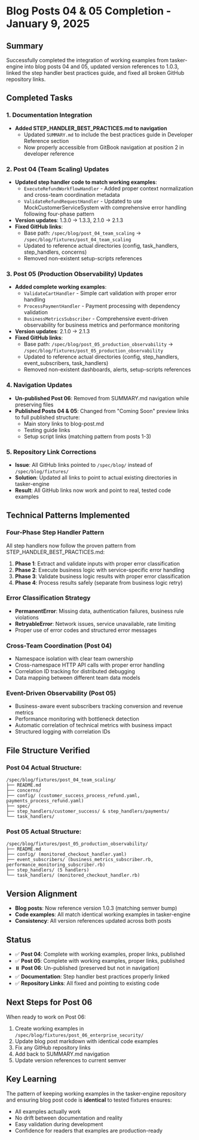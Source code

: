 # Blog Posts 04 & 05 Completion - January 9, 2025

## Summary

Successfully completed the integration of working examples from tasker-engine into blog posts 04 and 05, updated version references to 1.0.3, linked the step handler best practices guide, and fixed all broken GitHub repository links.

## Completed Tasks

### 1. Documentation Integration
- **Added STEP_HANDLER_BEST_PRACTICES.md to navigation**
  - Updated `SUMMARY.md` to include the best practices guide in Developer Reference section
  - Now properly accessible from GitBook navigation at position 2 in developer reference

### 2. Post 04 (Team Scaling) Updates
- **Updated step handler code to match working examples**:
  - `ExecuteRefundWorkflowHandler` - Added proper context normalization and cross-team coordination metadata
  - `ValidateRefundRequestHandler` - Updated to use MockCustomerServiceSystem with comprehensive error handling following four-phase pattern
- **Version updates**: 1.3.0 → 1.3.3, 2.1.0 → 2.1.3
- **Fixed GitHub links**: 
  - Base path: `/spec/blog/post_04_team_scaling` → `/spec/blog/fixtures/post_04_team_scaling`
  - Updated to reference actual directories (config, task_handlers, step_handlers, concerns)
  - Removed non-existent setup-scripts references

### 3. Post 05 (Production Observability) Updates
- **Added complete working examples**:
  - `ValidateCartHandler` - Simple cart validation with proper error handling
  - `ProcessPaymentHandler` - Payment processing with dependency validation
  - `BusinessMetricsSubscriber` - Comprehensive event-driven observability for business metrics and performance monitoring
- **Version updates**: 2.1.0 → 2.1.3
- **Fixed GitHub links**:
  - Base path: `/spec/blog/post_05_production_observability` → `/spec/blog/fixtures/post_05_production_observability`
  - Updated to reference actual directories (config, step_handlers, event_subscribers, task_handlers)
  - Removed non-existent dashboards, alerts, setup-scripts references

### 4. Navigation Updates
- **Un-published Post 06**: Removed from SUMMARY.md navigation while preserving files
- **Published Posts 04 & 05**: Changed from "Coming Soon" preview links to full published structure:
  - Main story links to blog-post.md
  - Testing guide links
  - Setup script links (matching pattern from posts 1-3)

### 5. Repository Link Corrections
- **Issue**: All GitHub links pointed to `/spec/blog/` instead of `/spec/blog/fixtures/`
- **Solution**: Updated all links to point to actual existing directories in tasker-engine
- **Result**: All GitHub links now work and point to real, tested code examples

## Technical Patterns Implemented

### Four-Phase Step Handler Pattern
All step handlers now follow the proven pattern from STEP_HANDLER_BEST_PRACTICES.md:
1. **Phase 1**: Extract and validate inputs with proper error classification
2. **Phase 2**: Execute business logic with service-specific error handling  
3. **Phase 3**: Validate business logic results with proper error classification
4. **Phase 4**: Process results safely (separate from business logic retry)

### Error Classification Strategy
- **PermanentError**: Missing data, authentication failures, business rule violations
- **RetryableError**: Network issues, service unavailable, rate limiting
- Proper use of error codes and structured error messages

### Cross-Team Coordination (Post 04)
- Namespace isolation with clear team ownership
- Cross-namespace HTTP API calls with proper error handling
- Correlation ID tracking for distributed debugging
- Data mapping between different team data models

### Event-Driven Observability (Post 05)
- Business-aware event subscribers tracking conversion and revenue metrics
- Performance monitoring with bottleneck detection
- Automatic correlation of technical metrics with business impact
- Structured logging with correlation IDs

## File Structure Verified

### Post 04 Actual Structure:
```
/spec/blog/fixtures/post_04_team_scaling/
├── README.md
├── concerns/
├── config/ (customer_success_process_refund.yaml, payments_process_refund.yaml)
├── spec/
├── step_handlers/customer_success/ & step_handlers/payments/
└── task_handlers/
```

### Post 05 Actual Structure:
```
/spec/blog/fixtures/post_05_production_observability/
├── README.md
├── config/ (monitored_checkout_handler.yaml)
├── event_subscribers/ (business_metrics_subscriber.rb, performance_monitoring_subscriber.rb)
├── step_handlers/ (5 handlers)
└── task_handlers/ (monitored_checkout_handler.rb)
```

## Version Alignment

- **Blog posts**: Now reference version 1.0.3 (matching semver bump)
- **Code examples**: All match identical working examples in tasker-engine
- **Consistency**: All version references updated across both posts

## Status

- ✅ **Post 04**: Complete with working examples, proper links, published
- ✅ **Post 05**: Complete with working examples, proper links, published  
- ⏸️ **Post 06**: Un-published (preserved but not in navigation)
- ✅ **Documentation**: Step handler best practices properly linked
- ✅ **Repository Links**: All fixed and pointing to existing code

## Next Steps for Post 06

When ready to work on Post 06:
1. Create working examples in `/spec/blog/fixtures/post_06_enterprise_security/`
2. Update blog post markdown with identical code examples
3. Fix any GitHub repository links
4. Add back to SUMMARY.md navigation
5. Update version references to current semver

## Key Learning

The pattern of keeping working examples in the tasker-engine repository and ensuring blog post code is **identical** to tested fixtures ensures:
- All examples actually work
- No drift between documentation and reality
- Easy validation during development
- Confidence for readers that examples are production-ready